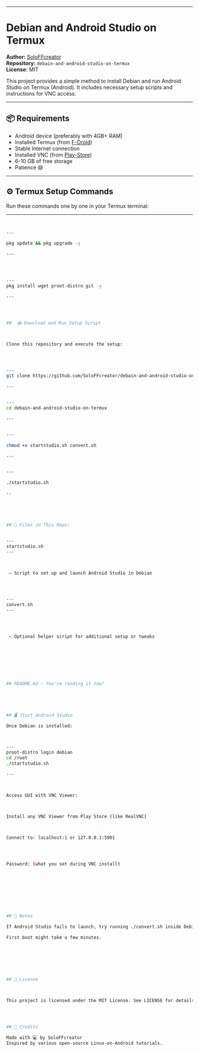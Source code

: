 


---

# Debian and Android Studio on Termux

**Author:** [SoloFFcreator](https://github.com/SoloFFcreator)  
**Repository:** `debain-and-android-studio-on-termux`  
**License:** MIT

This project provides a simple method to install Debian and run Android Studio on Termux (Android). It includes necessary setup scripts and instructions for VNC access.

---

## 📦 Requirements

- Android device (preferably with 4GB+ RAM)
- Installed Termux (from [F-Droid](https://f-droid.org/en/packages/com.termux/))
- Stable Internet connection
- Installed VNC (from [Play-Store](https://play.google.com/store/apps/details?id=com.realvnc.viewer.android/))
- 6-10 GB of free storage
- Patience 😄

---

## ⚙️ Termux Setup Commands






Run these commands one by one in your Termux terminal:




----


```bash


---

pkg update && pkg upgrade -y

---




---
pkg install wget proot-distro git -y

---




##  📥 Download and Run Setup Script



Clone this repository and execute the setup:




---
git clone https://github.com/SoloFFcreator/debain-and-android-studio-on-termux.git

---


---
cd debain-and-android-studio-on-termux

---


---

chmod +x startstudio.sh convert.sh

---


---

./startstudio.sh

--





## 🧰 Files in This Repo:


---
startstudio.sh
---



 – Script to set up and launch Android Studio in Debian




---
convert.sh
---




 – Optional helper script for additional setup or tweaks








## README.md – You're reading it now!





## 🖥️ Start Android Studio

Once Debian is installed:



---
proot-distro login debian
cd /root
./startstudio.sh

---



Access GUI with VNC Viewer:



Install any VNC Viewer from Play Store (like RealVNC)



Connect to: localhost:1 or 127.0.0.1:5901




Password: (what you set during VNC install)









## 📌 Notes

If Android Studio fails to launch, try running ./convert.sh inside Debian.

First boot might take a few minutes.







## 📄 License



This project is licensed under the MIT License. See LICENSE for details.




## 🙏 Credits

Made with 💻 by SoloFFcreator
Inspired by various open-source Linux-on-Android tutorials.



